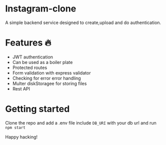 # Instagram-clone

A simple backend service designed to create,upload and do authentication.

# Features 🔥

- JWT authentication
- Can be used as a boiler plate
- Protected routes
- Form validation with express validator
- Checking for error error handling
- Multer diskStoragee for storing files
- Rest API

# Getting started

Clone the repo and add a .env file include `DB_URI` with your db url and run `npm start`

Happy hacking!
 
